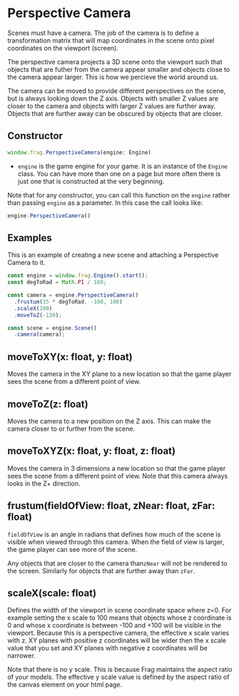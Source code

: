 # Perspective Camera
Scenes must have a camera. The job of the camera is to define a 
transformation matrix that will map coordinates in the scene onto 
pixel coordinates on the viewport (screen).

The perspective camera projects a 3D scene onto the viewport such
that objects that are futher from the camera appear smaller and objects
close to the camera appear larger. This is how we percieve the world
around us.

The camera can be moved to provide different perspectives on the scene,
but is always looking down the Z axis. Objects with smaller Z values are
closer to the camera and objects with larger Z values are further away.
Objects that are further away can be obscured by objects that are closer.

## Constructor
```javascript
window.frag.PerspectiveCamera(engine: Engine)
```

* `engine` is the game engine for your game. It is an instance of the `Engine` class. You can 
  have more than one on a page but more often there is just one that is constructed at the 
  very beginning.

Note that for any constructor, you can call this function on the `engine` rather than passing
`engine` as a parameter. In this case the call looks like:

```javascript
engine.PerspectiveCamera()
```

## Examples
This is an example of creating a new scene and attaching a Perspective
Camera to it.

```javascript
const engine = window.frag.Engine().start();
const degToRad = Math.PI / 180;

const camera = engine.PerspectiveCamera()
  .frustum(35 * degToRad, -100, 100)
  .scaleX(100)
  .moveToZ(-120);

const scene = engine.Scene()
  .camera(camera);
```

## moveToXY(x: float, y: float)
Moves the camera in the XY plane to a new location so that the game player sees
the scene from a different point of view.

## moveToZ(z: float)
Moves the camera to a new position on the Z axis. This can make the camera closer
to or further from the scene.

## moveToXYZ(x: float, y: float, z: float)
Moves the camera in 3 dimensions a new location so that the game player sees
the scene from a different point of view. Note that this camera always looks
in the Z+ direction.

## frustum(fieldOfView: float, zNear: float, zFar: float)
`fieldOfView` is an angle in radians that defines how much of the scene is
visible when viewed through this camera. When the field of view is larger, the
game player can see more of the scene.

Any objects that are closer to the camera than`zNear` will not be rendered to the 
screen. Similarly for objects that are further away than `zFar`.

## scaleX(scale: float)
Defines the width of the viewport in scene coordinate space where z=0. For example 
setting the x scale to 100 means that objects whose z coordinate is 0 and whose x 
coordinate is between -100 and +100 will be visible in the viewport. Because this is
a perspective camera, the effective x scale varies with z. XY planes with positive z 
coordinates will be wider then the x scale value that you set and XY planes with
negative z coordinates will be narrower.

Note that there is no y scale. This is because Frag maintains the aspect ratio of
your models. The effective y scale value is defined by the aspect ratio of the
canvas element on your html page.
